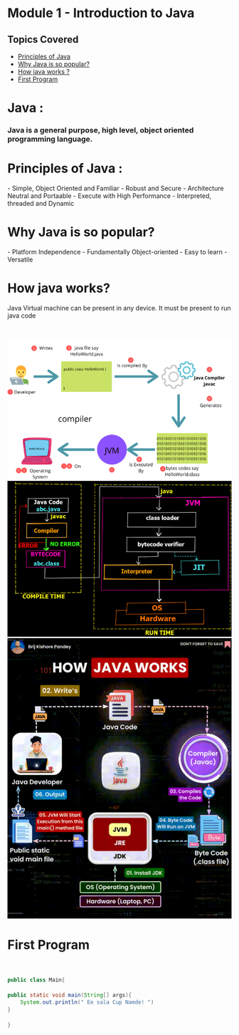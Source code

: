 # Module 1 - Introduction to Java

## Topics Covered

- [Principles of Java](#principles)
- [Why Java is so popular?](#popular)
- [How java works ?](#javaWorking)
- [First Program](#firstProgram)

<h1>Java :</h1><h3>Java is a general purpose, high level, object oriented programming language.</h3>

<a name="principles">
<h1>Principles of Java :</h1>
</a>
- Simple, Object Oriented and Familiar
- Robust and Secure
- Architecture Neutral and Portaable
- Execute with High Performance
- Interpreted, threaded and Dynamic

<a name="popular">
<h1>Why Java is so popular?</h1>
</a>
- Platform Independence
- Fundamentally Object-oriented
- Easy to learn
- Versatile

<a name="javaWorking">
<h1>How java works?</h1>
<p>Java Virtual machine can be present in any device. It must be present to run java code</p><br>
</a>

![Image of How Java Works.](resources/java_working_2.png)
![Image of How Java Works.](resources/java-working.png)
![Image of How Java Works.](resources/java_working.gif)

<a name="firstProgram">
<h1>First Program</h1>
</a>

```java


public class Main{

public static void main(String[] args){
    System.out.println(" Ee sala Cup Namde! ")
}

}

```
